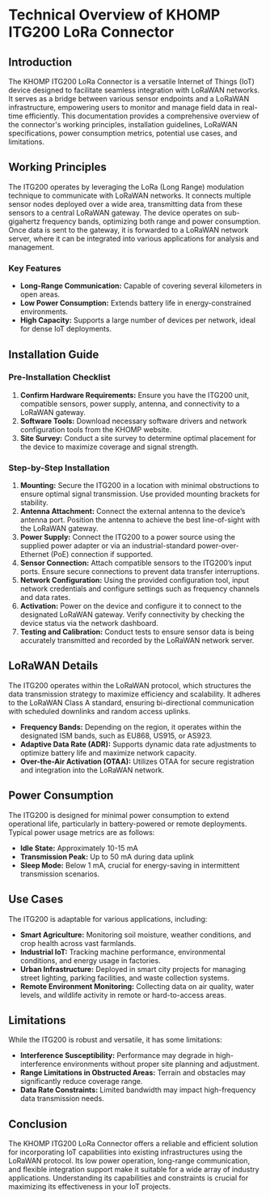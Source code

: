 # Technical Overview of KHOMP ITG200 LoRa Connector

## Introduction
The KHOMP ITG200 LoRa Connector is a versatile Internet of Things (IoT) device designed to facilitate seamless integration with LoRaWAN networks. It serves as a bridge between various sensor endpoints and a LoRaWAN infrastructure, empowering users to monitor and manage field data in real-time efficiently. This documentation provides a comprehensive overview of the connector's working principles, installation guidelines, LoRaWAN specifications, power consumption metrics, potential use cases, and limitations.

## Working Principles

The ITG200 operates by leveraging the LoRa (Long Range) modulation technique to communicate with LoRaWAN networks. It connects multiple sensor nodes deployed over a wide area, transmitting data from these sensors to a central LoRaWAN gateway. The device operates on sub-gigahertz frequency bands, optimizing both range and power consumption. Once data is sent to the gateway, it is forwarded to a LoRaWAN network server, where it can be integrated into various applications for analysis and management.

### Key Features
- **Long-Range Communication:** Capable of covering several kilometers in open areas.
- **Low Power Consumption:** Extends battery life in energy-constrained environments.
- **High Capacity:** Supports a large number of devices per network, ideal for dense IoT deployments.

## Installation Guide

### Pre-Installation Checklist
1. **Confirm Hardware Requirements:** Ensure you have the ITG200 unit, compatible sensors, power supply, antenna, and connectivity to a LoRaWAN gateway.
2. **Software Tools:** Download necessary software drivers and network configuration tools from the KHOMP website.
3. **Site Survey:** Conduct a site survey to determine optimal placement for the device to maximize coverage and signal strength.

### Step-by-Step Installation
1. **Mounting:** Secure the ITG200 in a location with minimal obstructions to ensure optimal signal transmission. Use provided mounting brackets for stability.
2. **Antenna Attachment:** Connect the external antenna to the device’s antenna port. Position the antenna to achieve the best line-of-sight with the LoRaWAN gateway.
3. **Power Supply:** Connect the ITG200 to a power source using the supplied power adapter or via an industrial-standard power-over-Ethernet (PoE) connection if supported.
4. **Sensor Connection:** Attach compatible sensors to the ITG200’s input ports. Ensure secure connections to prevent data transfer interruptions.
5. **Network Configuration:** Using the provided configuration tool, input network credentials and configure settings such as frequency channels and data rates.
6. **Activation:** Power on the device and configure it to connect to the designated LoRaWAN gateway. Verify connectivity by checking the device status via the network dashboard.
7. **Testing and Calibration:** Conduct tests to ensure sensor data is being accurately transmitted and recorded by the LoRaWAN network server.

## LoRaWAN Details

The ITG200 operates within the LoRaWAN protocol, which structures the data transmission strategy to maximize efficiency and scalability. It adheres to the LoRaWAN Class A standard, ensuring bi-directional communication with scheduled downlinks and random access uplinks.

- **Frequency Bands:** Depending on the region, it operates within the designated ISM bands, such as EU868, US915, or AS923.
- **Adaptive Data Rate (ADR):** Supports dynamic data rate adjustments to optimize battery life and maximize network capacity.
- **Over-the-Air Activation (OTAA):** Utilizes OTAA for secure registration and integration into the LoRaWAN network.

## Power Consumption

The ITG200 is designed for minimal power consumption to extend operational life, particularly in battery-powered or remote deployments. Typical power usage metrics are as follows:

- **Idle State:** Approximately 10-15 mA
- **Transmission Peak:** Up to 50 mA during data uplink
- **Sleep Mode:** Below 1 mA, crucial for energy-saving in intermittent transmission scenarios.

## Use Cases

The ITG200 is adaptable for various applications, including:

- **Smart Agriculture:** Monitoring soil moisture, weather conditions, and crop health across vast farmlands.
- **Industrial IoT:** Tracking machine performance, environmental conditions, and energy usage in factories.
- **Urban Infrastructure:** Deployed in smart city projects for managing street lighting, parking facilities, and waste collection systems.
- **Remote Environment Monitoring:** Collecting data on air quality, water levels, and wildlife activity in remote or hard-to-access areas.

## Limitations

While the ITG200 is robust and versatile, it has some limitations:

- **Interference Susceptibility:** Performance may degrade in high-interference environments without proper site planning and adjustment.
- **Range Limitations in Obstructed Areas:** Terrain and obstacles may significantly reduce coverage range.
- **Data Rate Constraints:** Limited bandwidth may impact high-frequency data transmission needs.

## Conclusion

The KHOMP ITG200 LoRa Connector offers a reliable and efficient solution for incorporating IoT capabilities into existing infrastructures using the LoRaWAN protocol. Its low power operation, long-range communication, and flexible integration support make it suitable for a wide array of industry applications. Understanding its capabilities and constraints is crucial for maximizing its effectiveness in your IoT projects.